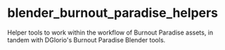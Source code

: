 # blender_burnout_paradise_helpers
Helper tools to work within the workflow of Burnout Paradise assets, in tandem with DGIorio's Burnout Paradise Blender tools.
